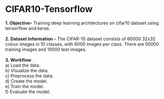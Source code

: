 # CIFAR10-Tensorflow
<b>1. Objective-</b> Training deep learning architectures on cifar10 dataset using tensorflow and keras.</br> </br>
<b>2. Dataset Information -</b> The CIFAR-10 dataset consists of 60000 32x32 colour images in 10 classes, with 6000 images per class. There are 50000 training images and 10000 test images. </br> </br>
<b> 3. Workflow</b></br>
a) Load the data. </br>
b) Visualize the data. </br>
c) Preprocess the data. </br>
d) Create the model. </br>
e) Train the model. </br>
f) Evaluate the model. </br>


